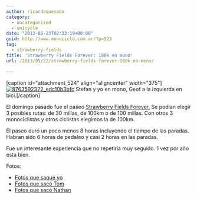 ```yaml
---
author: ricardoquesada
category:
  - uncategorized
  - unicycle
date: "2013-05-23T02:33:19+00:00"
guid: http://www.monociclo.com.ar/?p=523
tag:
  - strawberry-fields
title: 'Strawberry Fields Forever: 100k en mono'
url: /2013/05/22/strawberry-fields-forever-100k-en-mono/

---
```

\[caption id="attachment\_524" align="aligncenter" width="375"\] [![8763592322_edc10b3bfc](http://www.monociclo.com.ar/blog/wp-content/uploads/2013/05/8763592322_edc10b3bfc.jpg)](http://www.flickr.com/photos/tholub/8763592322/in/set-72157633567318028/) Stefan y yo en mono, Geof a la izquierda en bici.\[/caption\]

El domingo pasado fue el paseo [Strawberry Fields Forever.](http://www.strawberryfields.org/about-the-ride/routes/) Se podian elegir 3 posibles rutas: de 30 millas, de 100km o de 100 millas. Con otros 3 monociclistas y otros ciclistas elegimos la de 100km.

El paseo duró un poco menos 8 horas incluyendo el tiempo de las paradas. Habran sido 6 horas de pedaleo y casi 2 horas en las paradas.

Fue un interesante experiencia que no repetiría muy seguido. 1 vez por año esta bien.

Fotos:

- [Fotos que saqué yo](http://www.flickr.com/photos/ricardoquesada/sets/72157633564048123/)
- [Fotos que sacó Tom](http://www.flickr.com/photos/tholub/sets/72157633567318028/)
- [Fotos que sacó Nathan](http://nhoover.smugmug.com/Unicycling/Coker-Rides/Strawberry-Fields-Forever-2013/29532519_SXqCvZ#!i=2524754429&k=N4Q4gJS)
